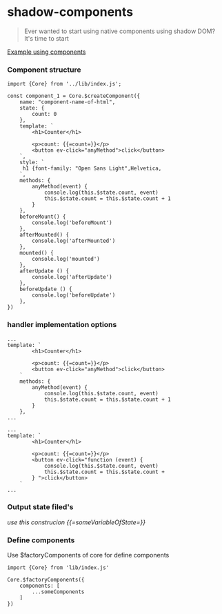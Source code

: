 # **shadow-components**
>Ever wanted to start using native components using shadow DOM? It's time to start

 [Example using components](https://github.com/adametsofficial/Temploler/tree/main/example)

### Component structure
```
import {Core} from '../lib/index.js';

const component_1 = Core.$createComponent({
    name: "component-name-of-html",
    state: {
        count: 0
    },
    template: `
        <h1>Counter</h1>
  
        <p>count: {{=count=}}</p>
        <button ev-click="anyMethod">click</button>
    `,
    style: `
     h1 {font-family: "Open Sans Light",Helvetica,
    `,
    methods: {
        anyMethod(event) {
            console.log(this.$state.count, event)
            this.$state.count = this.$state.count + 1
        }
    },
    beforeMount() {
        console.log('beforeMount')
    },
    afterMounted() {
        console.log('afterMounted')
    },
    mounted() {
        console.log('mounted')     
    },
    afterUpdate () {
        console.log('afterUpdate')
    },
    beforeUpdate () {
        console.log('beforeUpdate')
    },
})
```
### handler implementation options
```
...
template: `
        <h1>Counter</h1>
  
        <p>count: {{=count=}}</p>
        <button ev-click="anyMethod">click</button>
    `
    methods: {
        anyMethod(event) {
            console.log(this.$state.count, event)
            this.$state.count = this.$state.count + 1
        }
    },
...
```

```
...
template: `
        <h1>Counter</h1>
  
        <p>count: {{=count=}}</p>
        <button ev-click="function (event) {
            console.log(this.$state.count, event)
            this.$state.count = this.$state.count + 
        } ">click</button>
    `
...
```
### Output state filed's
*use this construcion {{=someVariableOfState=}}*

### Define components
Use $factoryComponents of core for define components

```
import {Core} from 'lib/index.js'

Core.$factoryComponents({
    components: [
        ...someComponents
    ]
})
```
